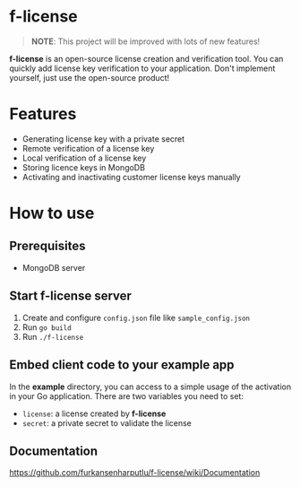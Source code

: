 # f-license
> **NOTE**: This project will be improved with lots of new features!

**f-license** is an open-source license creation and verification tool. You can quickly add license key verification to your application. Don't implement yourself, just use the open-source product!

# Features

- Generating license key with a private secret
- Remote verification of a license key
- Local verification of a license key
- Storing licence keys in MongoDB
- Activating and inactivating customer license keys manually

# How to use

## Prerequisites

- MongoDB server

## Start f-license server

1. Create and configure `config.json` file like `sample_config.json`
2. Run `go build`
3. Run `./f-license` 

## Embed client code to your example app

In the **example** directory, you can access to a simple usage of the activation in your Go application. There are two variables you need to set:

- `license`: a license created by **f-license** 
- `secret`: a private secret to validate the license

## Documentation

https://github.com/furkansenharputlu/f-license/wiki/Documentation

